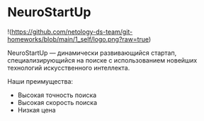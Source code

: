 # NeuroStartUp

!(https://github.com/netology-ds-team/git-homeworks/blob/main/1_self/logo.png?raw=true)

NeuroStartUp — динамически развивающийся стартап, специализирующийся на поиске с использованием новейших технологий искусственного интеллекта. 

Наши преимущества:

- Высокая точность поиска
- Высокая скорость поиска
- Низкая цена

